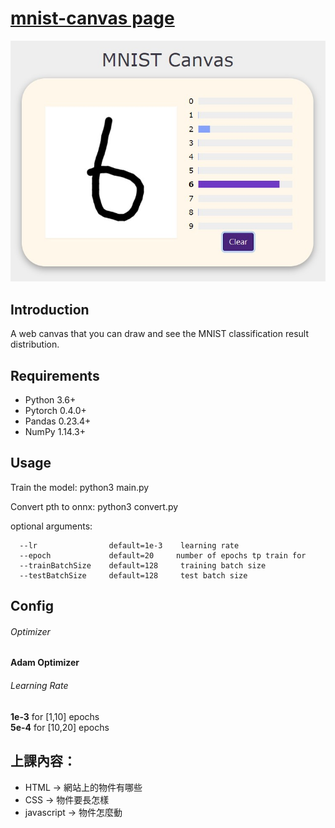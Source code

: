 # [mnist-canvas page](https://ruiyangju.github.io/mnist-canvas/)

<p align="center">
  <img src="mnist.jpg" width="640" title="mnist">
</p>

## Introduction
A web canvas that you can draw and see the MNIST classification result distribution.

## Requirements
* Python 3.6+
* Pytorch 0.4.0+
* Pandas 0.23.4+
* NumPy 1.14.3+

## Usage
  Train the model:
      python3 main.py
  
  Convert pth to onnx:
      python3 convert.py

  optional arguments:
  
      --lr                default=1e-3    learning rate
      --epoch             default=20     number of epochs tp train for
      --trainBatchSize    default=128     training batch size
      --testBatchSize     default=128     test batch size
 
## Config
###### Optimizer 
__Adam Optimizer__
###### Learning Rate
__1e-3__ for [1,10] epochs <br>
__5e-4__ for [10,20] epochs <br>
      
## 上課內容：
* HTML -> 網站上的物件有哪些
* CSS -> 物件要長怎樣
* javascript -> 物件怎麼動
